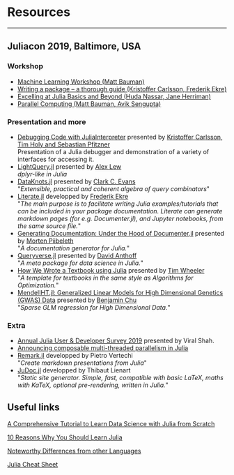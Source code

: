 # Resources
---

## Juliacon 2019, Baltimore, USA

### Workshop

* [Machine Learning Workshop (Matt
  Bauman)](https://github.com/mbauman/MachineLearningWorkshop2019
  "Machine Learning")
* [Writing a package – a thorough guide (Kristoffer Carlsson, Frederik
Ekre)](https://docs.google.com/presentation/d/1k0fIakKdOnqvt8gHboqgI35Qf9hZOCkN0cYKpjeY7_g/edit#slide=id.g5de6d07555_3_13
"Guide to write a package")
* [Excelling at Julia Basics and Beyond (Huda Nassar, Jane
  Herriman)](https://nbviewer.jupyter.org/github/xorJane/Excelling-at-Julia-Basics-and-Beyond/tree/master/
  "Julia Basics and Beyond")
* [Parallel Computing (Matt Bauman, Avik
  Sengupta)](https://github.com/mbauman/ParallelWorkshop2019 "Parallel
  Computing")


### Presentation and more

- [Debugging Code with JuliaInterpreter](https://github.com/JuliaDebug/Debugger.jl "Package on Github") presented by [Kristoffer Carlsson, Tim Holy and Sebastian Pfitzner](https://www.youtube.com/watch?v=SU0SmQnnGys "Youtube Presentation")   
Presentation of a Julia debugger and demonstration of a variety of
interfaces for accessing it.
- [LightQuery.jl](https://github.com/bramtayl/LightQuery.jl "Package on Github") presented by [Alex Lew](https://www.youtube.com/watch?v=brbzbxV_OiY "Youtube Presentation")   
*dplyr-like in Julia*
- [DataKnots.jl](https://github.com/rbt-lang/DataKnots.jl "Package on Github") presented by [Clark C. Evans](https://www.youtube.com/watch?v=m3c8Z6HBn48 "Youtube Presentation")   
"*Extensible, practical and coherent algebra of query combinators*"
- [Literate.jl](https://github.com/fredrikekre/Literate.jl "Package on Github") developped by [Frederik Ekre](https://www.youtube.com/watch?v=Tfp1WEdYfqk "Youtube Presentation")   
"*The main purpose is to facilitate writing Julia examples/tutorials
that can be included in your package documentation. Literate can
generate markdown pages (for e.g. Documenter.jl), and Jupyter
notebooks, from the same source file.*"
- [Generating Documentation: Under the Hood of Documenter.jl](https://juliadocs.github.io/Documenter.jl/stable/ "Documentation") presented by [Morten Piibeleth](https://www.youtube.com/watch?v=m3c8Z6HBn48 "Youtube Presentation")   
"*A documentation generator for Julia.*"
- [Queryverse.jl](https://www.queryverse.org/ "Documentation") presented by [David Anthoff](https://www.youtube.com/watch?v=SWE-weSlAj8 "Youtube Presentation")   
"*A meta package for data science in Julia.*"
- [How We Wrote a Textbook using Julia](https://github.com/sisl/tufte_algorithms_book) presented by [Tim Wheeler](https://www.youtube.com/watch?v=ofWy5kaZU3g&list=PLP8iPy9hna6StY9tIJIUN3F_co9A0zh0H&index=19 "Youtube Presentation")   
"*A template for textbooks in the same style as Algorithms for
Optimization.*"
- [MendelIHT.jl: Generalized Linear Models for High Dimensional Genetics (GWAS) Data](https://github.com/biona001/MendelIHT.jl "Package on Github") presented by [Benjamin Chu](https://www.youtube.com/watch?v=UPIKafShwFw&list=PLP8iPy9hna6StY9tIJIUN3F_co9A0zh0H&index=110 "Youtube Presentation")   
"*Sparse GLM regression for High Dimensional Data.*"

### Extra


- [Annual Julia User & Developer Survey 2019](https://julialang.org/blog/2019/08/2019-julia-survey) presented by Viral Shah.
- [Announcing composable multi-threaded parallelism in
  Julia](https://julialang.org/blog/2019/07/multithreading)
- [Remark.jl](https://github.com/piever/Remark.jl "Package on Github") developped by Pietro Vertechi   
"*Create markdown presentations from Julia*"
- [JuDoc.jl](https://github.com/tlienart/JuDoc.jl "Package on Github") developped by Thibaut Lienart   
"*Static site generator. Simple, fast, compatible with basic LaTeX,
maths with KaTeX, optional pre-rendering, written in Julia.*"


## Useful links


[A Comprehensive Tutorial to Learn Data Science with Julia from Scratch](https://www.analyticsvidhya.com/blog/2017/10/comprehensive-tutorial-learn-data-science-julia-from-scratch/)

[10 Reasons Why You Should Learn Julia](https://blog.goodaudience.com/10-reasons-why-you-should-learn-julia-d786ac29c6ca)

[Noteworthy Differences from other Languages](https://docs.julialang.org/en/v1/manual/noteworthy-differences/)

[Julia Cheat Sheet](https://juliadocs.github.io/Julia-Cheat-Sheet/)
